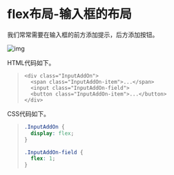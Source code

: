 # flex布局-输入框的布局

我们常常需要在输入框的前方添加提示，后方添加按钮。

![img](https://gitee.com/zszdevelop/blogimage/raw/master/img/bg2015071324.png)

HTML代码如下。

> ```markup
> <div class="InputAddOn">
>   <span class="InputAddOn-item">...</span>
>   <input class="InputAddOn-field">
>   <button class="InputAddOn-item">...</button>
> </div>
> ```

CSS代码如下。

> ```css
> .InputAddOn {
>   display: flex;
> }
> 
> .InputAddOn-field {
>   flex: 1;
> }
> ```